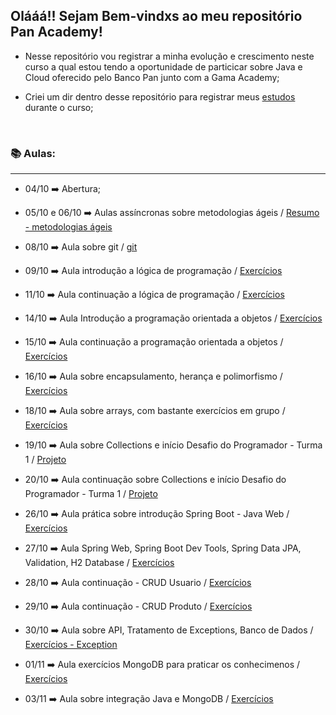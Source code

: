## Olááá!! Sejam Bem-vindxs ao meu repositório Pan Academy!

- Nesse repositório vou registrar a minha evolução e crescimento neste curso a qual estou tendo a oportunidade de particicar sobre Java e Cloud oferecido pelo Banco Pan junto com a Gama Academy;

- Criei um dir dentro desse repositório para registrar meus [estudos](https://github.com/Feruaro/Pan-Academy-Java/tree/main/Estudos%20Fe) durante o curso;

  ​


### :books: Aulas:

-----------

* 04/10   :arrow_right:    Abertura;

* 05/10 e 06/10    :arrow_right:   Aulas assíncronas sobre metodologias ágeis  /  [Resumo - metodologias ágeis](https://github.com/Feruaro/Pan-Academy-Java/tree/main/Aulas/05-10%20e%2006-10)

* 08/10   :arrow_right:     Aula sobre git   /    [git](https://github.com/Feruaro/Pan-Academy-Java/tree/main/Aulas/08-10)  

* 09/10   :arrow_right:     Aula introdução a lógica de programação   /    [Exercícios](https://github.com/Feruaro/Pan-Academy-Java/tree/main/Aulas/09-10)

* 11/10   :arrow_right:     Aula continuação a lógica de programação  /  [Exercícios](https://github.com/Feruaro/Pan-Academy-Java/tree/main/Aulas/11-10)

* 14/10   :arrow_right:     Aula Introdução a programação orientada a objetos   /   [Exercícios](https://github.com/Feruaro/Pan-Academy-Java/tree/main/Aulas/14-10)

* 15/10   :arrow_right:     Aula continuação a programação orientada a objetos /  [Exercícios](https://github.com/Feruaro/Pan-Academy-Java/tree/main/Aulas/15-10)

* 16/10   :arrow_right:     Aula sobre encapsulamento, herança e polimorfismo /  [Exercícios](https://github.com/Feruaro/Pan-Academy-Java/tree/main/Aulas/16-10)

* 18/10   :arrow_right:     Aula sobre arrays, com bastante exercícios em grupo /  [Exercícios](https://github.com/Feruaro/Pan-Academy-Java/tree/main/Aulas/18-10)

* 19/10   :arrow_right:     Aula sobre Collections e início Desafio do Programador - Turma 1 /   [Projeto](https://github.com/Feruaro/Desafio1)

* 20/10   :arrow_right:     Aula continuação sobre Collections e início Desafio do Programador - Turma 1 /   [Projeto](https://github.com/Feruaro/Desafio1)

* 26/10   :arrow_right:     Aula prática sobre introdução Spring Boot - Java Web / [Exercícios](https://github.com/Feruaro/Pan-Academy/tree/main/Aulas%20-%20Spring/26-10)

* 27/10   :arrow_right:     Aula Spring Web, Spring Boot Dev Tools, Spring Data JPA, Validation, H2 Database / [Exercícios](https://github.com/Feruaro/Pan-Academy/tree/main/Aulas%20-%20Spring/27-10)

* 28/10   :arrow_right:     Aula continuação - CRUD Usuario  /  [Exercícios](https://github.com/Feruaro/Pan-Academy/tree/main/Aulas%20-%20Spring/28-10)

* 29/10   :arrow_right:     Aula continuação - CRUD Produto  / [Exercícios](https://github.com/Feruaro/Pan-Academy/tree/main/Aulas%20-%20Spring/29-10)

* 30/10   :arrow_right:     Aula sobre API, Tratamento de Exceptions, Banco de Dados  /  [Exercícios - Exception](https://github.com/Feruaro/Pan-Academy/tree/main/Aulas%20-%20Java/30-10)

* 01/11   :arrow_right:     Aula exercícios MongoDB para praticar os conhecimenos  /  [Exercícios](https://github.com/Feruaro/Pan-Academy/tree/main/Aulas%20-%20DataBase/01-11)

* 03/11   :arrow_right:     Aula sobre integração Java e MongoDB  /  [Exercícios](https://github.com/Feruaro/Pan-Academy/tree/main/Aulas%20-%20DataBase/03-11)

  ​





​

